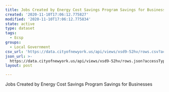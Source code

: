 ```yaml
---
title: Jobs Created by Energy Cost Savings Program Savings for Businesses - FY2019
created: '2020-11-10T17:06:12.775827'
modified: '2020-11-10T17:06:12.775834'
state: active
type: dataset
tags:
  - Ecsp
groups:
  - Local Government
csv_url: 'https://data.cityofnewyork.us/api/views/xsd9-52hv/rows.csv?accessType=DOWNLOAD'
json_url: >-
  https://data.cityofnewyork.us/api/views/xsd9-52hv/rows.json?accessType=DOWNLOAD
layout: post

---
```

Jobs Created by Energy Cost Savings Program Savings for Businesses
